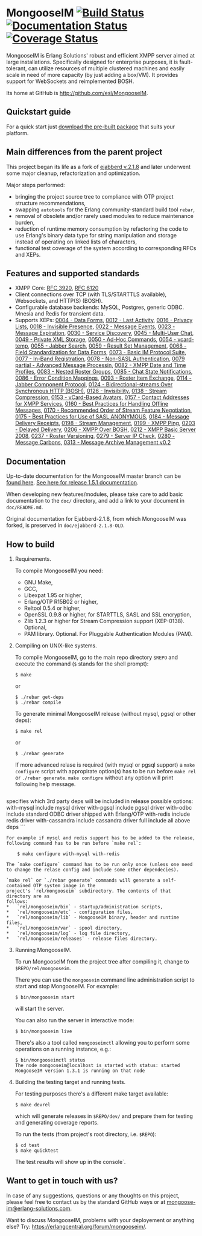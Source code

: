 MongooseIM  [![Build Status](https://travis-ci.org/esl/MongooseIM.svg?branch=master)](https://travis-ci.org/esl/MongooseIM) [![Documentation Status](https://readthedocs.org/projects/mongooseim/badge/?version=latest)](https://readthedocs.org/projects/mongooseim/?badge=latest) [![Coverage Status](https://img.shields.io/coveralls/esl/MongooseIM.svg)](https://coveralls.io/r/esl/MongooseIM?branch=master)
============
MongooseIM is Erlang Solutions' robust and efficient XMPP
server aimed at large installations. Specifically designed for enterprise purposes,
it is fault-tolerant, can utilize resources of multiple clustered machines
and easily scale in need of more capacity (by just adding a box/VM).
It provides support for WebSockets and reimplemented BOSH.

Its home at GitHub is http://github.com/esl/MongooseIM.


Quickstart guide
----------------
For a quick start just
[download the pre-built package](https://www.erlang-solutions.com/downloads/download-mongooseim)
that suits your platform.


Main differences from the parent project
----------------------------------------
This project began its life as a fork of
[ejabberd v.2.1.8](https://github.com/processone/ejabberd)
and later underwent some major cleanup, refactorization and optimization.

Major steps performed:
*   bringing the project source tree to compliance with OTP project structure
    recommendations,
*   swapping `autotools` for the Erlang community-standard build tool `rebar`,
*   removal of obsolete and/or rarely used modules to reduce maintenance
    burden,
*   reduction of runtime memory consumption by refactoring the code
    to use Erlang's binary data type for string manipulation and storage
    instead of operating on linked lists of characters,
*   functional test coverage of the system according to corresponding
    RFCs and XEPs.


Features and supported standards
--------------------------------

*   XMPP Core: [RFC 3920](https://tools.ietf.org/html/rfc3920),
    [RFC 6120](https://tools.ietf.org/html/rfc6120)
*   Client connections over TCP (with TLS/STARTTLS available), Websockets,
    and HTTP(S) (BOSH).
*   Configurable database backends: MySQL, Postgres, generic ODBC. Mnesia
    and Redis for transient data.
*   Supports XEPs: [0004 - Data Forms](http://xmpp.org/extensions/xep-0004.html), [0012 - Last Activity](http://xmpp.org/extensions/xep-0012.html), [0016 - Privacy Lists](http://xmpp.org/extensions/xep-0016.html), [0018 - Invisible Presence](http://xmpp.org/extensions/xep-0018.html), [0022 - Message Events](http://xmpp.org/extensions/xep-0022.html), [0023 - Message Expiration](http://xmpp.org/extensions/xep-0023.html), [0030 - Service Discovery](http://xmpp.org/extensions/xep-0030.html), [0045 - Multi-User Chat](http://xmpp.org/extensions/xep-0045.html), [0049 - Private XML Storage](http://xmpp.org/extensions/xep-0049.html), [0050 - Ad-Hoc Commands](http://xmpp.org/extensions/xep-0050.html), [0054 - vcard-temp](http://xmpp.org/extensions/xep-0054.html), [0055 - Jabber Search](http://xmpp.org/extensions/xep-0055.html), [0059 - Result Set Management](http://xmpp.org/extensions/xep-0059.html), [0068 - Field Standardization for Data Forms](http://xmpp.org/extensions/xep-0068.html), [0073 - Basic IM Protocol Suite](http://xmpp.org/extensions/xep-0073.html), [0077 - In-Band Registration](http://xmpp.org/extensions/xep-0077.html), [0078 - Non-SASL Authentication](http://xmpp.org/extensions/xep-0078.html), [0079 partial - Advanced Message Processin](http://xmpp.org/extensions/xep-0079.html), [0082 - XMPP Date and Time Profiles](http://xmpp.org/extensions/xep-0082.html), [0083 - Nested Roster Groups](http://xmpp.org/extensions/xep-0083.html), [0085 - Chat State Notifications](http://xmpp.org/extensions/xep-0085.html), [0086 - Error Condition Mappings](http://xmpp.org/extensions/xep-0086.html), [0093 -  Roster Item Exchange](http://xmpp.org/extensions/xep-0093.html), [0114 - Jabber Component Protocol](http://xmpp.org/extensions/xep-0114.html), [0124 - Bidirectional-streams Over Synchronous HTTP (BOSH)](http://xmpp.org/extensions/xep-0124.html), [0126 - Invisibility](http://xmpp.org/extensions/xep-0126.html), [0138 - Stream Compression](http://xmpp.org/extensions/xep-0138.html), [0153 - vCard-Based Avatars](http://xmpp.org/extensions/xep-0153.html), [0157 - Contact Addresses for XMPP Services](http://xmpp.org/extensions/xep-0157.html), [0160 - Best Practices for Handling Offline Messages](http://xmpp.org/extensions/xep-0160.html), [0170 - Recommended Order of Stream Feature Negotiation](http://xmpp.org/extensions/xep-0170.html), [0175 - Best Practices for Use of SASL ANONYMOUS](http://xmpp.org/extensions/xep-0175.html), [0184 - Message Delivery Receipts](http://xmpp.org/extensions/xep-0184.html), [0198 - Stream Management](http://xmpp.org/extensions/xep-0198.html), [0199 - XMPP Ping](http://xmpp.org/extensions/xep-0199.html), [0203 - Delayed Delivery](http://xmpp.org/extensions/xep-0203.html), [0206 - XMPP Over BOSH](http://xmpp.org/extensions/xep-0206.html), [0212 - XMPP Basic Server 2008](http://xmpp.org/extensions/xep-0212.html), [0237 - Roster Versioning](http://xmpp.org/extensions/xep-0237.html), [0279 - Server IP Check](http://xmpp.org/extensions/xep-0279.html), [0280 - Message Carbons](http://xmpp.org/extensions/xep-0280.html), [0313 - Message Archive Management v0.2 ](http://xmpp.org/extensions/attic/xep-0313-0.2.html)


Documentation
-------------

Up-to-date documentation for the MongooseIM master branch can be
[found here](http://mongooseim.readthedocs.org/en/latest/).
[See here for release 1.5.1 documentation](http://mongooseim.readthedocs.org/en/1.5.1/).

When developing new features/modules, please take care to add basic documentation
to the `doc/` directory, and add a link to your document in `doc/README.md`.

Original documentation for Ejabberd-2.1.8, from which MongooseIM was forked, is preserved
in `doc/ejabberd-2.1.8-OLD`.



How to build
------------
1.  Requirements.

    To compile MongooseIM you need:
    *   GNU Make,
    *   GCC,
    *   Libexpat 1.95 or higher,
    *   Erlang/OTP R15B02 or higher,
    *   Reltool 0.5.4 or higher,
    *   OpenSSL 0.9.8 or higher, for STARTTLS, SASL and SSL encryption,
    *   Zlib 1.2.3 or higher for Stream Compression support (XEP-0138). Optional,
    *   PAM library. Optional. For Pluggable Authentication Modules (PAM).

2.  Compiling on UNIX-like systems.

    To compile MongooseIM, go to the main repo directory `$REPO` and execute
    the command (`$` stands for the shell prompt):

        $ make

    or

        $ ./rebar get-deps
        $ ./rebar compile

    To generate minimal MongooseIM release (without mysql, pgsql or other deps):

        $ make rel

    or

        $ ./rebar generate


    If more advanced relase is required (with mysql or pgsql support) a `make configure` script with appropirate option(s) has to be run before `make rel` or `./rebar generate`. `make configre` without any option will print following help message.

    ```
specifies which 3rd party deps will be included in release
possible options:
with-mysql	include mysql driver
with-pgsql	include pgsql driver
with-odbc	include standard ODBC driver shipped with Erlang/OTP
with-redis	include redis driver
with-cassandra	include cassandra driver
full		include all above deps
    ```

    For example if mysql and redis support has to be added to the release, following command has to be run before `make rel`:

        $ make configure with-mysql with-redis

    The `make configure` command has to be run only once (unless one need to change the relase config and include some other dependecies).

    `make rel` or `./rebar generate` commands will generate a self-contained OTP system image in the
    project's `rel/mongooseim` subdirectory. The contents of that directory are as
    follows:
    *   `rel/mongooseim/bin` - startup/administration scripts,
    *   `rel/mongooseim/etc` - configuration files,
    *   `rel/mongooseim/lib` - MongooseIM binary, header and runtime files,
    *   `rel/mongooseim/var` - spool directory,
    *   `rel/mongooseim/log` - log file directory,
    *   `rel/mongooseim/releases` - release files directory.

3.  Running MongooseIM.

    To run MongooseIM from the project tree after compiling it, change
    to `$REPO/rel/mongooseim`.

    There you can use the `mongooseim` command line administration script to
    start and stop MongooseIM. For example:

        $ bin/mongooseim start

    will start the server.

    You can also run the server in interactive mode:

        $ bin/mongooseim live

    There's also a tool called `mongooseimctl` allowing you to perform some
    operations on a running instance, e.g.:

        $ bin/mongooseimctl status
        The node mongooseim@localhost is started with status: started
        MongooseIM version 1.3.1 is running on that node

4.  Building the testing target and running tests.

    For testing purposes there's a different make target available:

        $ make devrel

    which will generate releases in `$REPO/dev/` and prepare
    them for testing and generating coverage reports.

    To run the tests (from project's root directory, i.e. `$REPO`):

        $ cd test
        $ make quicktest

    The test results will show up in the console`.


Want to get in touch with us?
-----------------------------
In case of any suggestions, questions or any thoughts on this project,
please feel free to contact us by the standard GitHub ways or at
<a href='mailto:mongoose-im@erlang-solutions.com'>mongoose-im@erlang-solutions.com</a>.

Want to discuss MongooseIM, problems with your deployement or anything else?
Try: <a href='https://erlangcentral.org/forum/mongooseim/'>https://erlangcentral.org/forum/mongooseim/</a>.
